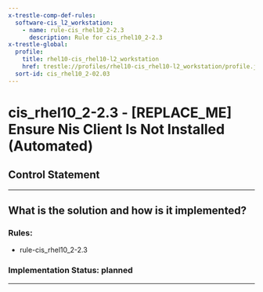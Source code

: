 ```yaml
---
x-trestle-comp-def-rules:
  software-cis_l2_workstation:
    - name: rule-cis_rhel10_2-2.3
      description: Rule for cis_rhel10_2-2.3
x-trestle-global:
  profile:
    title: rhel10-cis_rhel10-l2_workstation
    href: trestle://profiles/rhel10-cis_rhel10-l2_workstation/profile.json
  sort-id: cis_rhel10_2-02.03
---
```


# cis_rhel10_2-2.3 - \[REPLACE_ME\] Ensure Nis Client Is Not Installed (Automated)

## Control Statement

______________________________________________________________________

## What is the solution and how is it implemented?

<!-- For implementation status enter one of: implemented, partial, planned, alternative, not-applicable -->

<!-- Note that the list of rules under ### Rules: is read-only and changes will not be captured after assembly to JSON -->

<!-- Add control implementation description here for control: cis_rhel10_2-2.3 -->

### Rules:

  - rule-cis_rhel10_2-2.3

### Implementation Status: planned

______________________________________________________________________
